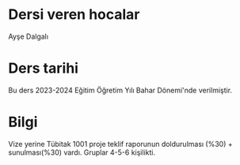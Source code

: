 # Dersi veren hocalar
Ayşe Dalgalı
# Ders tarihi
Bu ders 2023-2024 Eğitim Öğretim Yılı Bahar Dönemi'nde verilmiştir.
# Bilgi
Vize yerine Tübitak 1001 proje teklif raporunun doldurulması (%30) + sunulması(%30) vardı. Gruplar 4-5-6 kişilikti.